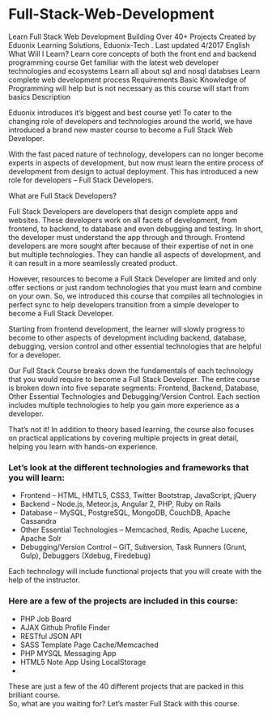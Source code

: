 # Full-Stack-Web-Development


Learn Full Stack Web Development Building Over 40+ Projects
Created by Eduonix Learning Solutions, Eduonix-Tech .
Last updated 4/2017
English
What Will I Learn?
Learn core concepts of both the front end and backend programming course
Get familiar with the latest web developer technologies and ecosystems
Learn all about sql and nosql databses
Learn complete web development process
Requirements
Basic Knowledge of Programming will help but is not necessary as this course will start from basics
Description

 
Eduonix introduces it’s biggest and best course yet! To cater to the changing role of developers and technologies around the world, we have introduced a brand new master course to become a Full Stack Web Developer.

With the fast paced nature of technology, developers can no longer become experts in aspects of development, but now must learn the entire process of development from design to actual deployment. This has introduced a new role for developers – Full Stack Developers.

What are Full Stack Developers?


 
Full Stack Developers are developers that design complete apps and websites. These developers work on all facets of development, from frontend, to backend, to database and even debugging and testing. In short, the developer must understand the app through and through. Frontend developers are more sought after because of their expertise of not in one but multiple technologies. They can handle all aspects of development, and it can result in a more seamlessly created product.


 
However, resources to become a Full Stack Developer are limited and only offer sections or just random technologies that you must learn and combine on your own. So, we introduced this course that compiles all technologies in perfect sync to help developers transition from a simple developer to become a Full Stack Developer.

Starting from frontend development, the learner will slowly progress to become to other aspects of development including backend, database, debugging, version control and other essential technologies that are helpful for a developer.


 
Our Full Stack Course breaks down the fundamentals of each technology that you would require to become a Full Stack Developer. The entire course is broken down into five separate segments: Frontend, Backend, Database, Other Essential Technologies and Debugging/Version Control. Each section includes multiple technologies to help you gain more experience as a developer.

That’s not it! In addition to theory based learning, the course also focuses on practical applications by covering multiple projects in great detail, helping you learn with hands-on experience.


 ### Let’s look at the different technologies and frameworks that you will learn:

<ul>

  <li>Frontend – HTML, HMTL5, CSS3, Twitter Bootstrap, JavaScript, jQuery</li>
  <li>Backend – Node.js, Meteor.js, Angular 2, PHP, Ruby on Rails</li>
  <li>Database – MySQL, PostgreSQL, MongoDB, CouchDB, Apache Cassandra</li>
  <li>Other Essential Technologies – Memcached, Redis, Apache Lucene, Apache Solr</li>
  <li>Debugging/Version Control – GIT, Subversion, Task Runners (Grunt, Gulp), Debuggers (Xdebug, Firedebug)</li>

</ul>


Each technology will include functional projects that you will create with the help of the instructor. 

### Here are a few of the projects are included in this course:
<ul>

  <li>PHP Job Board</li>
  <li>AJAX Github Profile Finder</li>
  <li>RESTful JSON API</li>
  <li>SASS Template Page Cache/Memcached</li>
  <li>PHP MYSQL Messaging App</li>
  <li>HTML5 Note App Using LocalStorage</li>
  <li></li>

</ul>


These are just a few of the 40 different projects that are packed in this brilliant course.<br> So, what are you waiting for? Let’s master Full Stack with this course.

